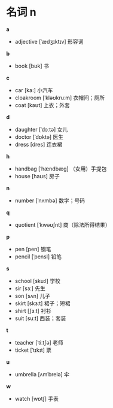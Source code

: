# 名词 n

**a**

- adjective [ˈædʒɪktɪv] 形容词

**b**

- book [bʊk] 书

**c**

- car [ka:] 小汽车
- cloakroom [ˈkləʊkruːm] 衣帽间；厕所
- coat [kəʊt] 上衣；外套

**d**

- daughter [ˈdɔːtə] 女儿
- doctor [ˈdɒktə] 医生
- dress [dres] 连衣裙

**h**

- handbag [ˈhændbæɡ] （女用）手提包
- house [haʊs] 房子

**n**

- number [ˈnʌmbə] 数字；号码

**q**

- quotient [ˈkwəʊʃnt] 商（除法所得结果）

**p**

- pen [pen] 钢笔
- pencil [ˈpensl] 铅笔

**s**

- school [sku:l] 学校
- sir [sɜː] 先生
- son [sʌn] 儿子
- skirt [skɜːt] 裙子；短裙
- shirt [ʃɜːt] 衬衫
- suit [suːt] 西装；套装

**t**

- teacher [ˈtiːtʃə] 老师
- ticket [ˈtɪkɪt] 票

**u**

- umbrella [ʌmˈbrelə] 伞

**w**

- watch [wɒtʃ] 手表
